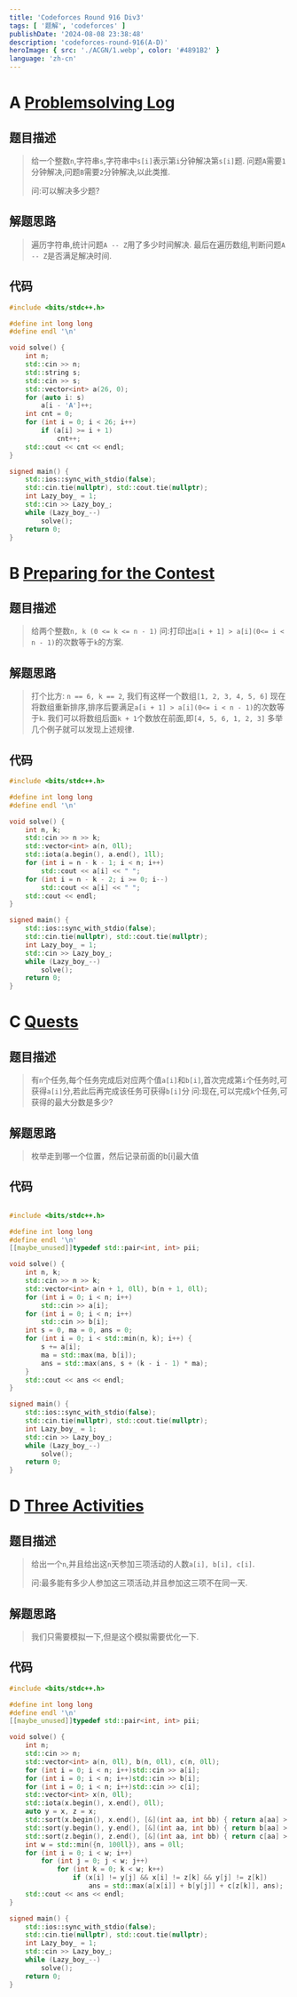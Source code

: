 ```yaml
---
title: 'Codeforces Round 916 Div3'
tags: [ '题解', 'codeforces' ]
publishDate: '2024-08-08 23:38:48'
description: 'codeforces-round-916(A-D)'
heroImage: { src: './ACGN/1.webp', color: '#4891B2' }
language: 'zh-cn'
---
```

# A [Problemsolving Log](https://codeforces.com/contest/1914/problem/A)

## 题目描述

> 给一个整数`n`,字符串`s`,字符串中`s[i]`表示第`i`分钟解决第`s[i]`题.
> 问题`A`需要`1`分钟解决,问题`B`需要`2`分钟解决,以此类推.
>
> 问:可以解决多少题?

## 解题思路

> 遍历字符串,统计问题`A -- Z`用了多少时间解决.
> 最后在遍历数组,判断问题`A -- Z`是否满足解决时间.

## 代码

```cpp
#include <bits/stdc++.h>

#define int long long
#define endl '\n'

void solve() {
    int n;
    std::cin >> n;
    std::string s;
    std::cin >> s;
    std::vector<int> a(26, 0);
    for (auto i: s)
        a[i - 'A']++;
    int cnt = 0;
    for (int i = 0; i < 26; i++)
        if (a[i] >= i + 1)
            cnt++;
    std::cout << cnt << endl;
}

signed main() {
    std::ios::sync_with_stdio(false);
    std::cin.tie(nullptr), std::cout.tie(nullptr);
    int Lazy_boy_ = 1;
    std::cin >> Lazy_boy_;
    while (Lazy_boy_--)
        solve();
    return 0;
}
```

# B [Preparing for the Contest](https://codeforces.com/contest/1914/problem/B)

## 题目描述

> 给两个整数`n, k (0 <= k <= n - 1)`
> 问:打印出`a[i + 1] > a[i](0<= i < n - 1)`的次数等于`k`的方案.

## 解题思路

> 打个比方:
> `n == 6, k == 2`, 我们有这样一个数组`[1, 2, 3, 4, 5, 6]`
> 现在将数组重新排序,排序后要满足`a[i + 1] > a[i](0<= i < n - 1)`的次数等于`k`.
> 我们可以将数组后面`k + 1`个数放在前面,即`[4, 5, 6, 1, 2, 3]`
> 多举几个例子就可以发现上述规律.

## 代码

```cpp
#include <bits/stdc++.h>

#define int long long
#define endl '\n'

void solve() {
    int n, k;
    std::cin >> n >> k;
    std::vector<int> a(n, 0ll);
    std::iota(a.begin(), a.end(), 1ll);
    for (int i = n - k - 1; i < n; i++)
        std::cout << a[i] << " ";
    for (int i = n - k - 2; i >= 0; i--)
        std::cout << a[i] << " ";
    std::cout << endl;
}

signed main() {
    std::ios::sync_with_stdio(false);
    std::cin.tie(nullptr), std::cout.tie(nullptr);
    int Lazy_boy_ = 1;
    std::cin >> Lazy_boy_;
    while (Lazy_boy_--)
        solve();
    return 0;
}
```

# C [Quests](https://codeforces.com/contest/1914/problem/C)

## 题目描述

> 有`n`个任务,每个任务完成后对应两个值`a[i]`和`b[i]`,首次完成第`i`个任务时,可获得`a[i]`分,若此后再完成该任务可获得`b[i]`分
> 问:现在,可以完成`k`个任务,可获得的最大分数是多少?

## 解题思路

> 枚举走到哪一个位置，然后记录前面的b[i]最大值

## 代码

```cpp

#include <bits/stdc++.h>

#define int long long
#define endl '\n'
[[maybe_unused]]typedef std::pair<int, int> pii;

void solve() {
    int n, k;
    std::cin >> n >> k;
    std::vector<int> a(n + 1, 0ll), b(n + 1, 0ll);
    for (int i = 0; i < n; i++)
        std::cin >> a[i];
    for (int i = 0; i < n; i++)
        std::cin >> b[i];
    int s = 0, ma = 0, ans = 0;
    for (int i = 0; i < std::min(n, k); i++) {
        s += a[i];
        ma = std::max(ma, b[i]);
        ans = std::max(ans, s + (k - i - 1) * ma);
    }
    std::cout << ans << endl;
}

signed main() {
    std::ios::sync_with_stdio(false);
    std::cin.tie(nullptr), std::cout.tie(nullptr);
    int Lazy_boy_ = 1;
    std::cin >> Lazy_boy_;
    while (Lazy_boy_--)
        solve();
    return 0;
}
```

# D [Three Activities](https://codeforces.com/contest/1914/problem/D)

## 题目描述

> 给出一个`n`,并且给出这`n`天参加三项活动的人数`a[i], b[i], c[i]`.
>
> 问:最多能有多少人参加这三项活动,并且参加这三项不在同一天.

## 解题思路

> 我们只需要模拟一下,但是这个模拟需要优化一下.

## 代码

```cpp
#include <bits/stdc++.h>

#define int long long
#define endl '\n'
[[maybe_unused]]typedef std::pair<int, int> pii;

void solve() {
    int n;
    std::cin >> n;
    std::vector<int> a(n, 0ll), b(n, 0ll), c(n, 0ll);
    for (int i = 0; i < n; i++)std::cin >> a[i];
    for (int i = 0; i < n; i++)std::cin >> b[i];
    for (int i = 0; i < n; i++)std::cin >> c[i];
    std::vector<int> x(n, 0ll);
    std::iota(x.begin(), x.end(), 0ll);
    auto y = x, z = x;
    std::sort(x.begin(), x.end(), [&](int aa, int bb) { return a[aa] > a[bb]; });
    std::sort(y.begin(), y.end(), [&](int aa, int bb) { return b[aa] > b[bb]; });
    std::sort(z.begin(), z.end(), [&](int aa, int bb) { return c[aa] > c[bb]; });
    int w = std::min({n, 100ll}), ans = 0ll;
    for (int i = 0; i < w; i++)
        for (int j = 0; j < w; j++)
            for (int k = 0; k < w; k++)
                if (x[i] != y[j] && x[i] != z[k] && y[j] != z[k])
                    ans = std::max(a[x[i]] + b[y[j]] + c[z[k]], ans);
    std::cout << ans << endl;
}

signed main() {
    std::ios::sync_with_stdio(false);
    std::cin.tie(nullptr), std::cout.tie(nullptr);
    int Lazy_boy_ = 1;
    std::cin >> Lazy_boy_;
    while (Lazy_boy_--)
        solve();
    return 0;
}
```
